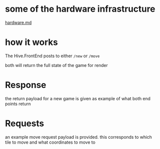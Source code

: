 # some of the hardware infrastructure
[hardware.md](hardware.md)

# how it works
The Hive.FrontEnd posts to either `/new` or `/move`

both will return the full state of the game for render

# Response
the return payload for a new game is given as example of what both end points return

# Requests
an example move request payload is provided. this corresponds to which tile to move and what coordinates to move to
